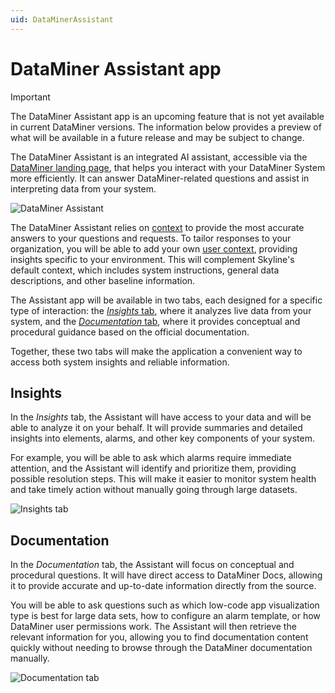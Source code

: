 ```yaml
---
uid: DataMinerAssistant
---
```


# DataMiner Assistant app

> [!IMPORTANT]
> The DataMiner Assistant app is an upcoming feature that is not yet available in current DataMiner versions. The information below provides a preview of what will be available in a future release and may be subject to change.

The DataMiner Assistant is an integrated AI assistant, accessible via the [DataMiner landing page](xref:Accessing_the_web_apps#dataminer-landing-page), that helps you interact with your DataMiner System more efficiently. It can answer DataMiner-related questions and assist in interpreting data from your system.

![DataMiner Assistant](~/dataminer/images/Assistant.png)

The DataMiner Assistant relies on [context](xref:Assistant_Context) to provide the most accurate answers to your questions and requests. To tailor responses to your organization, you will be able to add your own [user context](xref:Assistant_UserContext), providing insights specific to your environment. This will complement Skyline's default context, which includes system instructions, general data descriptions, and other baseline information.

The Assistant app will be available in two tabs, each designed for a specific type of interaction: the [*Insights* tab](#insights), where it analyzes live data from your system, and the [*Documentation* tab](#documentation), where it provides conceptual and procedural guidance based on the official documentation.

Together, these two tabs will make the application a convenient way to access both system insights and reliable information.

## Insights

In the *Insights* tab, the Assistant will have access to your data and will be able to analyze it on your behalf. It will provide summaries and detailed insights into elements, alarms, and other key components of your system.

For example, you will be able to ask which alarms require immediate attention, and the Assistant will identify and prioritize them, providing possible resolution steps. This will make it easier to monitor system health and take timely action without manually going through large datasets.

![Insights tab](~/dataminer/images/Assistant_Insights_tab.png)

## Documentation

In the *Documentation* tab, the Assistant will focus on conceptual and procedural questions. It will have direct access to DataMiner Docs, allowing it to provide accurate and up-to-date information directly from the source.

You will be able to ask questions such as which low-code app visualization type is best for large data sets, how to configure an alarm template, or how DataMiner user permissions work. The Assistant will then retrieve the relevant information for you, allowing you to find documentation content quickly without needing to browse through the DataMiner documentation manually.

![Documentation tab](~/dataminer/images/Assistant_Documentation_tab.png)
